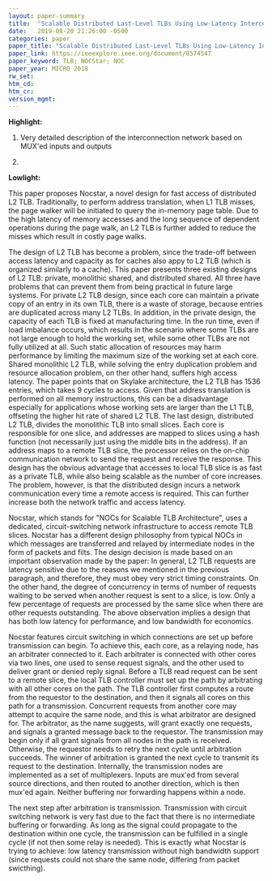 ```yaml
---
layout: paper-summary
title:  "Scalable Distributed Last-Level TLBs Using Low-Latency Interconnects"
date:   2019-08-20 21:26:00 -0500
categories: paper
paper_title: "Scalable Distributed Last-Level TLBs Using Low-Latency Interconnects"
paper_link: https://ieeexplore.ieee.org/document/8574547
paper_keyword: TLB; NOCStar; NOC
paper_year: MICRO 2018
rw_set: 
htm_cd: 
htm_cr: 
version_mgmt: 
---
```


**Highlight:**

1. Very detailed description of the interconnection network based on MUX'ed inputs and outputs

2. 

**Lowlight:**

This paper proposes Nocstar, a novel design for fast access of distributed L2 TLB. Traditionally, to perform address
translation, when L1 TLB misses, the page walker will be initiated to query the in-memory page table. Due to the high
latency of memory accesses and the long sequence of dependent operations during the page walk, an L2 TLB is further 
added to reduce the misses which result in costly page walks. 

The design of L2 TLB has become a problem, since the trade-off between access latency and capacity as for caches
also appy to L2 TLB (which is organized similarly to a cache). This paper presents three existing designs of L2 TLB: private, 
monolithic shared, and distributed shared. All three have problems that can prevent them from being practical in future
large systems. For private L2 TLB design, since each core can maintain a private copy of an entry in its own TLB,
there is a waste of storage, because entries are duplicated across many L2 TLBs. In addition, in the private design,
the capacity of each TLB is fixed at manufacturing time. In the run time, even if load imbalance occurs, which results in
the scenario where some TLBs are not large enough to hold the working set, while some other TLBs are not fully utilized 
at all. Such static allocation of resources may harm performance by limiting the maximum size of the working set at each core.
Shared monolithic L2 TLB, while solving the entry duplication problem and resource allocation problem, on ther other 
hand, suffers high access latency. The paper points that on Skylake architecture, the L2 TLB has 1536 entries, which 
takes 9 cycles to access. Given that address translation is performed on all memory instructions, this can be a disadvantage
especially for applications whose working sets are larger than the L1 TLB, offseting the higher hit rate of shared L2 TLB. 
The last design, distributed L2 TLB, divides the monolithic TLB into small slices. Each core is responsible for one slice, 
and addresses are mapped to slices using a hash function (not necessarily just using the middle bits in the address). If 
an address maps to a remote TLB slice, the processor relies on the on-chip communication network to send the request and 
receive the response. This design has the obvious advantage that accesses to local TLB slice is as fast as a private TLB, 
while also being scalable as the number of core increases. The problem, however, is that the distributed design incurs a 
network communication every time a remote access is required. This can further increase both the network traffic and 
access latency.

Nocstar, which stands for "NOCs for Scalable TLB Architecture", uses a dedicated, circuit-switching network infrastructure 
to access remote TLB slices. Nocstar has a different design philosophy from typical NOCs in which messages are transferred 
and relayed by intermediate nodes in the form of packets and filts. The design decision is made based on an important
observation made by the paper: In general, L2 TLB requests are latency sensitive due to the reasons we mentioned in the 
previous paragraph, and therefore, they must obey very strict timing constraints. On the other hand, the degree of 
concurrency in terms of number of requests waiting to be served when another request is sent to a slice, is low. Only a 
few percentage of requests are processed by the same slice when there are other requests outstanding. The above observation
implies a design that has both low latency for performance, and low bandwidth for economics. 

Nocstar features circuit switching in which connections are set up before transmission can begin. To achieve this, each 
core, as a relaying node, has an arbitrater connected to it. Each arbitrater is connected with other cores via two lines, 
one used to sense request signals, and the other used to deliver grant or denied reply signal. Before a TLB read request
can be sent to a remote slice, the local TLB controller must set up the path by arbitrating with all other cores on the 
path. The TLB controller first computes a route from the requestor to the destination, and then it signals all cores on
this path for a transmission. Concurrent requests from another core may attempt to acquire the same node, and this is 
what arbitrator are designed for. The arbitrator, as the name suggests, will grant exactly one requests, and signals
a granted message back to the requestor. The transmission may begin only if all grant signals from all nodes in the 
path is received. Otherwise, the requestor needs to retry the next cycle until arbitration succeeds. The winner of 
arbitration is granted the next cycle to transmit its request to the destination. Internally, the transmission nodes
are implemented as a set of multiplexers. Inputs are mux'ed from several source directions, and then routed to another 
direction, which is then mux'ed again. Neither buffering nor forwarding happens within a node.

The next step after arbitration is transmission. Transmission with circuit switching network is very fast due to the 
fact that there is no intermediate buffering or forwarding. As long as the signal could propagate to the destination
within one cycle, the transmission can be fulfilled in a single cycle (if not then some relay is needed). This is exactly
what Nocstar is trying to achieve: low latency transmission without high bandwidth support (since requests could not 
share the same node, differing from packet swicthing).

